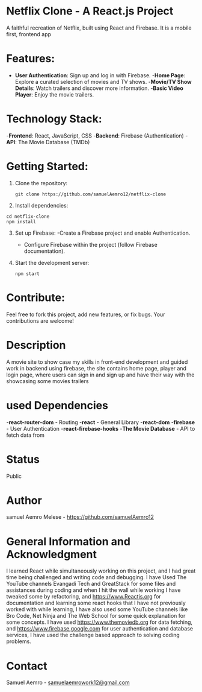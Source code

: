 # Netflix Clone - A React.js Project

A faithful recreation of Netflix, built using React and Firebase. It is a mobile first, frontend app

# Features:

- **User Authentication**: Sign up and log in with Firebase.
-**Home Page**: Explore a curated selection of movies and TV shows.
-**Movie/TV Show Details**: Watch trailers and discover more information.
-**Basic Video Player**: Enjoy the movie trailers. 

# Technology Stack:

-**Frontend**: React, JavaScript, CSS
-**Backend**: Firebase (Authentication)
-**API**: The Movie Database (TMDb)

# Getting Started:

1. Clone the repository:
   
   ```
   git clone https://github.com/samuelAemro12/netflix-clone
   ```
   
2. Install dependencies:
   
  ```
cd netflix-clone
npm install
   ```
3. Set up Firebase:
   -Create a Firebase project and enable Authentication.
   - Configure Firebase within the project (follow Firebase documentation).
4. Start the development server:
   
   ```
   npm start
   ```
   
# Contribute:

Feel free to fork this project, add new features, or fix bugs. Your contributions are welcome!

# Description
A movie site to show case my skills in front-end development and guided work in backend using 
firebase, the site contains home page, player and login page, where users can sign in and sign up
and have their way with the showcasing some movies trailers

# used Dependencies
-**react-router-dom** - Routing
-**react** - General Library
-**react-dom**
-**firebase** - User Authentication
-**react-firebase-hooks**
-**The Movie Database** - API to fetch data from

# Status
Public

# Author
samuel Aemro Melese - https://github.com/samuelAemro12

# General Information and Acknowledgment
I learned React while simultaneously working on this project, and I had great time being challenged
and writing code and debugging. I have Used The YouTube channels Evangadi Tech and GreatStack for some
files and assistances during coding and when I hit the wall while working I have tweaked some by refactoring,
and https://www.Reactjs.org for documentation and learning some react hooks that I have not previously worked 
with while learning, I have also used some YouTube channels like Bro Code, Net Ninja and The Web School 
for some quick explanation for some concepts. I have used https://www.themoviedb.org for data fetching, and 
https://www.firebase.google.com for user authentication and database services, I have used the challenge based approach to solving coding problems.

# Contact 
Samuel Aemro - samuelaemrowork12@gmail.com
